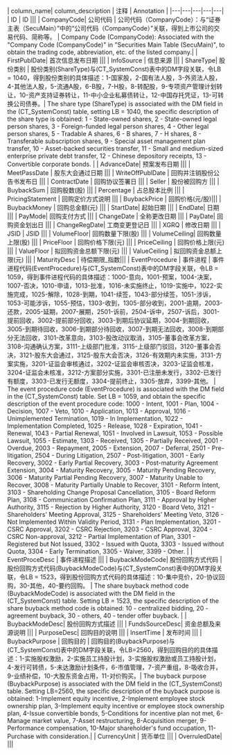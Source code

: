 | column_name| column_description | 注释 | Annotation |
|---|---|---|---|---|
| ID | ID |||
| CompanyCode| 公司代码 | 公司代码（CompanyCode）：与“证券主表（SecuMain）”中的“公司代码（CompanyCode）”关联，得到上市公司的交易代码、简称等。 | Company Code (CompanyCode): Associated with the "Company Code (CompanyCode)" in "Securities Main Table (SecuMain)", to obtain the trading code, abbreviation, etc. of the listed company.|
| FirstPublDate| 首次信息发布日期 |||
| InfoSource | 信息来源 |||
| ShareType| 股份类别 | 股份类别(ShareType)与(CT_SystemConst)表中的DM字段关联，令LB = 1040，得到股份类别的具体描述：1-国家股，2-国有法人股，3-外资法人股，4-其他法人股，5-流通A股，6-B股，7-H股，8-转配股，9-专项资产管理计划转让，10-资产支持证券转让，11-中小企业私募债转让，12-中国存托凭证，13-可转换公司债券。| The share type (ShareType) is associated with the DM field in the (CT_SystemConst) table, setting LB = 1040, the specific description of the share type is obtained: 1 - State-owned shares, 2 - State-owned legal person shares, 3 - Foreign-funded legal person shares, 4 - Other legal person shares, 5 - Tradable A shares, 6 - B shares, 7 - H shares, 8 - Transferable subscription shares, 9 - Special asset management plan transfer, 10 - Asset-backed securities transfer, 11 - Small and medium-sized enterprise private debt transfer, 12 - Chinese depository receipts, 13 - Convertible corporate bonds. |
| AdvanceDate| 预案发布日期 |||
| MeetPassDate | 股东大会通过日期 |||
| WriteOffPublDate | 回购并注销股份公告书发布日 |||
| ContractDate | 回购协议签署日 |||
| Seller | 股份被回购方 |||
| BuybackSum | 回购股数(股) |||
| Percentage | 占总股本比例 |||
| PricingStatement | 回购定价方式说明 |||
| BuybackPrice | 回购价格(元/股)|||
| BuybackMoney | 回购总金额(元) |||
| StartDate| 起始日期 |||
| EndDate| 日期 |||
| PayMode| 回购支付方式 |||
| ChangeDate | 全称更改日期 |||
| PayDate| 回购资金划出日 |||
| ChangeRegDate| 工商变更登记日 |||
| XGRQ | 修改日期 |||
| JSID | JSID |||
| VolumeFloor| 回购数量下限(股) |||
| VolumeCeiling| 回购数量上限(股) |||
| PriceFloor | 回购价格下限(元) |||
| PriceCeiling | 回购价格上限(元) |||
| ValueFloor | 拟回购资金总额下限(元) |||
| ValueCeiling | 拟回购资金总额上限(元) |||
| MaturityDesc | 待偿期限_指数|||
| EventProcedure | 事件进程 | 事件进程代码(EventProcedure)与(CT_SystemConst)表中的DM字段关联，令LB = 1059，得到事件进程代码的具体描述：1000-意向，1001-预案，1004-决案，1007-否决，1010-申请，1013-批准，1016-未实施终止，1019-实施中，1022-实施完成，1025-解除，1028-到期，1041-续签，1043-部分续签，1051-涉诉，1053-可能涉诉，1055-预估，1303-收到，1305-部分收到，2001-逾期，2003-还款，2005-延期，2007-展期，2501-诉前，2504-诉中，2507-诉后，3001-提前回收，3002-提前部分回收，3003-到期后协议延期，3004-到期回收，3005-到期待回收，3006-到期部分待回收，3007-到期无法回收，3008-到期部分无法回收，3101-改革意向，3103-股改动议取消，3105-董事会改革方案，3108-沟通确认方案，3111-上级部门批准，3115-上级部门驳回，3120-董事会否决，3121-股东大会通过，3125-股东大会否决，3126-有效期内未实施，3131-方案实施，3201-证监会审核通过，3202-证监会审核否决，3203-证监会核准，3204-证监会未核准，3212-方案部分实施，3301-已注册未发行，3302-已发行有额度，3303-已发行无额度，3304-提前终止，3305-放弃，3399-其他。 | The event procedure code (EventProcedure) is associated with the DM field in the (CT_SystemConst) table. Set LB = 1059, and obtain the specific description of the event procedure code: 1000 - Intent, 1001 - Plan, 1004 - Decision, 1007 - Veto, 1010 - Application, 1013 - Approval, 1016 - Unimplemented Termination, 1019 - In Implementation, 1022 - Implementation Completed, 1025 - Release, 1028 - Expiration, 1041 - Renewal, 1043 - Partial Renewal, 1051 - Involved in Lawsuit, 1053 - Possible Lawsuit, 1055 - Estimate, 1303 - Received, 1305 - Partially Received, 2001 - Overdue, 2003 - Repayment, 2005 - Extension, 2007 - Deferral, 2501 - Pre-litigation, 2504 - During Litigation, 2507 - Post-litigation, 3001 - Early Recovery, 3002 - Early Partial Recovery, 3003 - Post-maturity Agreement Extension, 3004 - Maturity Recovery, 3005 - Maturity Pending Recovery, 3006 - Maturity Partial Pending Recovery, 3007 - Maturity Unable to Recover, 3008 - Maturity Partially Unable to Recover, 3101 - Reform Intent, 3103 - Shareholding Change Proposal Cancellation, 3105 - Board Reform Plan, 3108 - Communication Confirmation Plan, 3111 - Approval by Higher Authority, 3115 - Rejection by Higher Authority, 3120 - Board Veto, 3121 - Shareholders' Meeting Approval, 3125 - Shareholders' Meeting Veto, 3126 - Not Implemented Within Validity Period, 3131 - Plan Implementation, 3201 - CSRC Approval, 3202 - CSRC Rejection, 3203 - CSRC Approval, 3204 - CSRC Non-approval, 3212 - Partial Implementation of Plan, 3301 - Registered but Not Issued, 3302 - Issued with Quota, 3303 - Issued without Quota, 3304 - Early Termination, 3305 - Waiver, 3399 - Other. |
| EventProceDesc | 事件进程描述 |||
| BuybackModeCode| 股份回购方式代码 | 股份回购方式代码(BuybackModeCode)与(CT_SystemConst)表中的DM字段关联，令LB = 1523，得到股份回购方式代码的具体描述：10-集中竞价，20-协议回购，30-其他，40-要约回购。 | The share buyback method code (BuybackModeCode) is associated with the DM field in the (CT_SystemConst) table. Setting LB = 1523, the specific description of the share buyback method code is obtained: 10 - centralized bidding, 20 - agreement buyback, 30 - others, 40 - tender offer buyback. |
| BuybackModeDesc| 股份回购方式描述 |||
| FundsSourceDesc| 资金总额及来源说明 |||
| PurposeDesc| 回购目的说明 |||
| InsertTime | 发布时间 |||
| BuybackPurpose | 回购目的 | 回购目的(BuybackPurpose)与(CT_SystemConst)表中的DM字段关联，令LB=2560，得到回购目的的具体描述：1-实施股权激励，2-实施员工持股计划，3-实施股权激励或员工持股计划，4-发行可转债，5-未达激励计划条件，6-市值管理，7-资产重组，8-吸收合并，9-业绩补偿，10-大股东资金占用，11-对价购买。| The buyback purpose (BuybackPurpose) is associated with the DM field in the (CT_SystemConst) table. Setting LB=2560, the specific description of the buyback purpose is obtained: 1-Implement equity incentive, 2-Implement employee stock ownership plan, 3-Implement equity incentive or employee stock ownership plan, 4-Issue convertible bonds, 5-Conditions for incentive plan not met, 6-Manage market value, 7-Asset restructuring, 8-Acquisition merger, 9-Performance compensation, 10-Major shareholder's fund occupation, 11-Purchase with consideration.|
| CurrencyUnit | 货币单位 |||
| OverruledDate|  |||